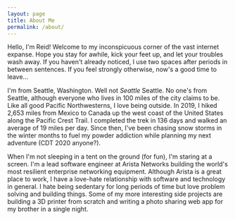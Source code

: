 ```yaml
---
layout: page
title: About Me
permalink: /about/
---
```


Hello, I'm Reid!  Welcome to my inconspicuous corner of the vast internet expanse.  Hope you stay for awhile, kick your feet up, and let your troubles wash away.  If you haven't already noticed, I use two spaces after periods in between sentences.  If you feel strongly otherwise, now's a good time to leave...

I'm from Seattle, Washington.  Well not *Seattle* Seattle.  No one's from Seattle, although everyone who lives in 100 miles of the city claims to be.  Like all good Pacific Northwesterns, I love being outside.  In 2019, I hiked 2,653 miles from Mexico to Canada up the west coast of the United States along the Pacific Crest Trail.  I completed the trek in 136 days and walked an average of 19 miles per day.  Since then, I've been chasing snow storms in the winter months to fuel my powder addiction while planning my next adventure (CDT 2020 anyone?).

When I'm not sleeping in a tent on the ground (for fun), I'm staring at a screen.  I'm a lead software engineer at Arista Networks building the world's most resilient enterprise networking equipment.  Although Arista is a great place to work, I have a love-hate relationship with software and technology in general.  I hate being sedentary for long periods of time but love problem solving and building things.  Some of my more interesting side projects are building a 3D printer from scratch and writing a photo sharing web app for my brother in a single night.
	
<!--stackedit_data:
eyJoaXN0b3J5IjpbLTEyNjEzNDQwMzcsNjcxMDY1NjQ5LC00OD
QwNzIyMDhdfQ==
-->